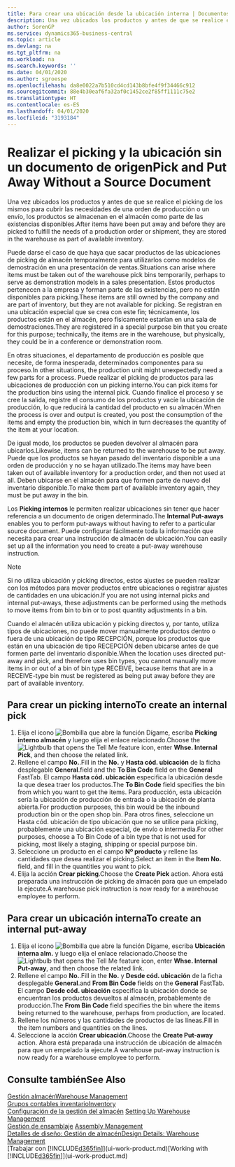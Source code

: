 ```yaml
---
title: Para crear una ubicación desde la ubicación interna | Documentos de Microsoft
description: Una vez ubicados los productos y antes de que se realice el picking de los mismos para cubrir las necesidades de una orden de producción o un envío, los productos se almacenan en el almacén como parte de las existencias disponibles.
author: SorenGP
ms.service: dynamics365-business-central
ms.topic: article
ms.devlang: na
ms.tgt_pltfrm: na
ms.workload: na
ms.search.keywords: ''
ms.date: 04/01/2020
ms.author: sgroespe
ms.openlocfilehash: da8e0022a7b510cd4cd143b8bfe4f9f34466c912
ms.sourcegitcommit: 88e4b30eaf6fa32af0c1452ce2f85ff1111c75e2
ms.translationtype: HT
ms.contentlocale: es-ES
ms.lasthandoff: 04/01/2020
ms.locfileid: "3193184"
---
```

# <a name="pick-and-put-away-without-a-source-document"></a><span data-ttu-id="6b4be-103">Realizar el picking y la ubicación sin un documento de origen</span><span class="sxs-lookup"><span data-stu-id="6b4be-103">Pick and Put Away Without a Source Document</span></span>
<span data-ttu-id="6b4be-104">Una vez ubicados los productos y antes de que se realice el picking de los mismos para cubrir las necesidades de una orden de producción o un envío, los productos se almacenan en el almacén como parte de las existencias disponibles.</span><span class="sxs-lookup"><span data-stu-id="6b4be-104">After items have been put away and before they are picked to fulfill the needs of a production order or shipment, they are stored in the warehouse as part of available inventory.</span></span>  

<span data-ttu-id="6b4be-105">Puede darse el caso de que haya que sacar productos de las ubicaciones de picking de almacén temporalmente para utilizarlos como modelos de demostración en una presentación de ventas.</span><span class="sxs-lookup"><span data-stu-id="6b4be-105">Situations can arise where items must be taken out of the warehouse pick bins temporarily, perhaps to serve as demonstration models in a sales presentation.</span></span> <span data-ttu-id="6b4be-106">Estos productos pertenecen a la empresa y forman parte de las existencias, pero no están disponibles para picking.</span><span class="sxs-lookup"><span data-stu-id="6b4be-106">These items are still owned by the company and are part of inventory, but they are not available for picking.</span></span> <span data-ttu-id="6b4be-107">Se registran en una ubicación especial que se crea con este fin; técnicamente, los productos están en el almacén, pero físicamente estarían en una sala de demostraciones.</span><span class="sxs-lookup"><span data-stu-id="6b4be-107">They are registered in a special purpose bin that you create for this purpose; technically, the items are in the warehouse, but physically, they could be in a conference or demonstration room.</span></span>  

<span data-ttu-id="6b4be-108">En otras situaciones, el departamento de producción es posible que necesite, de forma inesperada, determinados componentes para su proceso.</span><span class="sxs-lookup"><span data-stu-id="6b4be-108">In other situations, the production unit might unexpectedly need a few parts for a process.</span></span> <span data-ttu-id="6b4be-109">Puede realizar el picking de productos para las ubicaciones de producción con un picking interno.</span><span class="sxs-lookup"><span data-stu-id="6b4be-109">You can pick items for the production bins using the internal pick.</span></span> <span data-ttu-id="6b4be-110">Cuando finalice el proceso y se cree la salida, registre el consumo de los productos y vacíe la ubicación de producción, lo que reducirá la cantidad del producto en su almacén.</span><span class="sxs-lookup"><span data-stu-id="6b4be-110">When the process is over and output is created, you post the consumption of the items and empty the production bin, which in turn decreases the quantity of the item at your location.</span></span>  

<span data-ttu-id="6b4be-111">De igual modo, los productos se pueden devolver al almacén para ubicarlos.</span><span class="sxs-lookup"><span data-stu-id="6b4be-111">Likewise, items can be returned to the warehouse to be put away.</span></span> <span data-ttu-id="6b4be-112">Puede que los productos se hayan pasado del inventario disponible a una orden de producción y no se hayan utilizado.</span><span class="sxs-lookup"><span data-stu-id="6b4be-112">The items may have been taken out of available inventory for a production order, and then not used at all.</span></span> <span data-ttu-id="6b4be-113">Deben ubicarse en el almacén para que formen parte de nuevo del inventario disponible.</span><span class="sxs-lookup"><span data-stu-id="6b4be-113">To make them part of available inventory again, they must be put away in the bin.</span></span>  

<span data-ttu-id="6b4be-114">Los **Picking internos** le permiten realizar ubicaciones sin tener que hacer referencia a un documento de origen determinado.</span><span class="sxs-lookup"><span data-stu-id="6b4be-114">The **Internal Put-aways** enables you to perform put-aways without having to refer to a particular source document.</span></span> <span data-ttu-id="6b4be-115">Puede configurar fácilmente toda la información que necesita para crear una instrucción de almacén de ubicación.</span><span class="sxs-lookup"><span data-stu-id="6b4be-115">You can easily set up all the information you need to create a put-away warehouse instruction.</span></span>  

> [!NOTE]  
>  <span data-ttu-id="6b4be-116">Si no utiliza ubicación y picking directos, estos ajustes se pueden realizar con los métodos para mover productos entre ubicaciones o registrar ajustes de cantidades en una ubicación.</span><span class="sxs-lookup"><span data-stu-id="6b4be-116">If you are not using internal picks and internal put-aways, these adjustments can be performed using the methods to move items from bin to bin or to post quantity adjustments in a bin.</span></span>  
>   
>  <span data-ttu-id="6b4be-117">Cuando el almacén utiliza ubicación y picking directos y, por tanto, utiliza tipos de ubicaciones, no puede mover manualmente productos dentro o fuera de una ubicación de tipo RECEPCIÓN, porque los productos que están en una ubicación de tipo RECEPCIÓN deben ubicarse antes de que formen parte del inventario disponible.</span><span class="sxs-lookup"><span data-stu-id="6b4be-117">When the location uses directed put-away and pick, and therefore uses bin types, you cannot manually move items in or out of a bin of bin type RECEIVE, because items that are in a RECEIVE-type bin must be registered as being put away before they are part of available inventory.</span></span>  

## <a name="to-create-an-internal-pick"></a><span data-ttu-id="6b4be-118">Para crear un picking interno</span><span class="sxs-lookup"><span data-stu-id="6b4be-118">To create an internal pick</span></span>  
1.  <span data-ttu-id="6b4be-119">Elija el icono ![Bombilla que abre la función Dígame](media/ui-search/search_small.png "Dígame qué desea hacer"), escriba **Picking interno almacén** y luego elija el enlace relacionado.</span><span class="sxs-lookup"><span data-stu-id="6b4be-119">Choose the ![Lightbulb that opens the Tell Me feature](media/ui-search/search_small.png "Tell me what you want to do") icon, enter **Whse. Internal Pick**, and then choose the related link.</span></span>  
2.  <span data-ttu-id="6b4be-120">Rellene el campo **No.**.</span><span class="sxs-lookup"><span data-stu-id="6b4be-120">Fill in the **No.**</span></span> <span data-ttu-id="6b4be-121">y **Hasta cód. ubicación** de la ficha desplegable **General**.</span><span class="sxs-lookup"><span data-stu-id="6b4be-121">field and the **To Bin Code** field on the **General** FastTab.</span></span> <span data-ttu-id="6b4be-122">El campo **Hasta cód. ubicación** especifica la ubicación desde la que desea traer los productos.</span><span class="sxs-lookup"><span data-stu-id="6b4be-122">The **To Bin Code** field specifies the bin from which you want to get the items.</span></span> <span data-ttu-id="6b4be-123">Para producción, esta ubicación sería la ubicación de producción de entrada o la ubicación de planta abierta.</span><span class="sxs-lookup"><span data-stu-id="6b4be-123">For production purposes, this bin would be the inbound production bin or the open shop bin.</span></span> <span data-ttu-id="6b4be-124">Para otros fines, seleccione un Hasta cód. ubicación de tipo ubicación que no se utilice para picking, probablemente una ubicación especial, de envío o intermedia.</span><span class="sxs-lookup"><span data-stu-id="6b4be-124">For other purposes, choose a To Bin Code of a bin type that is not used for picking, most likely a staging, shipping or special purpose bin.</span></span>  
3.  <span data-ttu-id="6b4be-125">Seleccione un producto en el campo **Nº producto** y rellene las cantidades que desea realizar el picking.</span><span class="sxs-lookup"><span data-stu-id="6b4be-125">Select an item in the **Item No.** field, and fill in the quantities you want to pick.</span></span>  
4. <span data-ttu-id="6b4be-126">Elija la acción **Crear picking**.</span><span class="sxs-lookup"><span data-stu-id="6b4be-126">Choose the **Create Pick** action.</span></span> <span data-ttu-id="6b4be-127">Ahora está preparada una instrucción de picking de almacén para que un empelado la ejecute.</span><span class="sxs-lookup"><span data-stu-id="6b4be-127">A warehouse pick instruction is now ready for a warehouse employee to perform.</span></span>  

## <a name="to-create-an-internal-put-away"></a><span data-ttu-id="6b4be-128">Para crear un ubicación interna</span><span class="sxs-lookup"><span data-stu-id="6b4be-128">To create an internal put-away</span></span>  
1.  <span data-ttu-id="6b4be-129">Elija el icono ![Bombilla que abre la función Dígame](media/ui-search/search_small.png "Dígame qué desea hacer"), escriba **Ubicación interna alm.** y luego elija el enlace relacionado.</span><span class="sxs-lookup"><span data-stu-id="6b4be-129">Choose the ![Lightbulb that opens the Tell Me feature](media/ui-search/search_small.png "Tell me what you want to do") icon, enter **Whse. Internal Put-away**, and then choose the related link.</span></span>  
2.  <span data-ttu-id="6b4be-130">Rellene el campo **No.**.</span><span class="sxs-lookup"><span data-stu-id="6b4be-130">Fill in the **No.**</span></span> <span data-ttu-id="6b4be-131">y **Desde cód. ubicación** de la ficha desplegable **General**.</span><span class="sxs-lookup"><span data-stu-id="6b4be-131">and **From Bin Code** fields on the **General** FastTab.</span></span> <span data-ttu-id="6b4be-132">El campo **Desde cód. ubicación** especifica la ubicación donde se encuentran los productos devueltos al almacén, probablemente de producción.</span><span class="sxs-lookup"><span data-stu-id="6b4be-132">The **From Bin Code** field specifies the bin where the items being returned to the warehouse, perhaps from production, are located.</span></span>  
3.  <span data-ttu-id="6b4be-133">Rellene los números y las cantidades de productos de las líneas.</span><span class="sxs-lookup"><span data-stu-id="6b4be-133">Fill in the item numbers and quantities on the lines.</span></span>  
4.  <span data-ttu-id="6b4be-134">Seleccione la acción **Crear ubicación**.</span><span class="sxs-lookup"><span data-stu-id="6b4be-134">Choose the **Create Put-away** action.</span></span> <span data-ttu-id="6b4be-135">Ahora está preparada una instrucción de ubicación de almacén para que un empelado la ejecute.</span><span class="sxs-lookup"><span data-stu-id="6b4be-135">A warehouse put-away instruction is now ready for a warehouse employee to perform.</span></span>  

## <a name="see-also"></a><span data-ttu-id="6b4be-136">Consulte también</span><span class="sxs-lookup"><span data-stu-id="6b4be-136">See Also</span></span>  
[<span data-ttu-id="6b4be-137">Gestión almacén</span><span class="sxs-lookup"><span data-stu-id="6b4be-137">Warehouse Management</span></span>](warehouse-manage-warehouse.md)  
[<span data-ttu-id="6b4be-138">Grupos contables inventario</span><span class="sxs-lookup"><span data-stu-id="6b4be-138">Inventory</span></span>](inventory-manage-inventory.md)  
<span data-ttu-id="6b4be-139">[Configuración de la gestión del almacén](warehouse-setup-warehouse.md)   </span><span class="sxs-lookup"><span data-stu-id="6b4be-139">[Setting Up Warehouse Management](warehouse-setup-warehouse.md)   </span></span>  
<span data-ttu-id="6b4be-140">[Gestión de ensamblaje](assembly-assemble-items.md)  </span><span class="sxs-lookup"><span data-stu-id="6b4be-140">[Assembly Management](assembly-assemble-items.md)  </span></span>  
[<span data-ttu-id="6b4be-141">Detalles de diseño: Gestión de almacén</span><span class="sxs-lookup"><span data-stu-id="6b4be-141">Design Details: Warehouse Management</span></span>](design-details-warehouse-management.md)  
<span data-ttu-id="6b4be-142">[Trabajar con [!INCLUDE[d365fin](includes/d365fin_md.md)]](ui-work-product.md)</span><span class="sxs-lookup"><span data-stu-id="6b4be-142">[Working with [!INCLUDE[d365fin](includes/d365fin_md.md)]](ui-work-product.md)</span></span>
